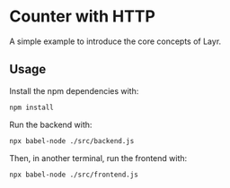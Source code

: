 # Counter with HTTP

A simple example to introduce the core concepts of Layr.

## Usage

Install the npm dependencies with:

```sh
npm install
```

Run the backend with:

```sh
npx babel-node ./src/backend.js
```

Then, in another terminal, run the frontend with:

```sh
npx babel-node ./src/frontend.js
```
